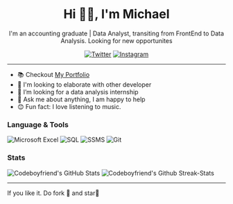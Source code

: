 <div align='center'>
<h1>Hi 👋🏻, I'm Michael</h1>

I'm an accounting graduate | Data Analyst, transiting from FrontEnd to Data Analysis. Looking for new opportunites

<a href="https://www.twitter.com/codeboyfriend" target="_blank"><img src="https://img.shields.io/badge/Twitter-%23E4405F.svg?&style=flat-square&logo=instagram&logoColor=white" alt="Twitter"></a>
<a href="https://www.instagram.com/mightymykel" target="_blank"><img src="https://img.shields.io/badge/Instagram-%23E4405F.svg?&style=flat-square&logo=instagram&logoColor=white" alt="Instagram"></a>
</div>

-----

- 📚 Checkout [My Portfolio](idky.netlify.app)
- 👯 I'm looking to elaborate with other developer
- 👯 I’m looking for a data analysis internship
- 💬 Ask me about anything, I am happy to help
- 😊 Fun fact: I love listening to music.

### Language & Tools
![Microsoft Excel](https://img.shields.io/badge/-MsExcel-222222?style=flat&logo=Microsoft&logoColor=61DAFB)
![SQL](https://img.shields.io/badge/-SQL-222222?style=flat&logo=mySQL&logoColor=61DAFB)
![SSMS](https://img.shields.io/badge/-SSMS-222222?style=flat&logo=&logoColor=61DAFB)
![Git](https://img.shields.io/badge/-Git-222222?style=flat&logo=git&logoColor=F05032)

### Stats
<img src="https://github-readme-stats.vercel.app/api?username=codeboyfriend&&show_icons=true&theme=radical&line_height=27&v=5" alt="Codeboyfriend's GitHub Stats" />
<img src="https://github-readme-streak-stats.herokuapp.com/?user=codeboyfriend&theme=radical&line" alt="Codeboyfriend's Github Streak-Stats" />

-----
If you like it. Do fork 🍴 and star🌟
